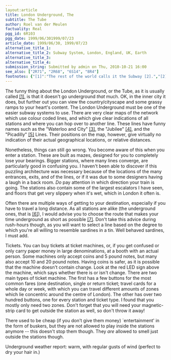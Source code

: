 ```yaml
---
layout:article
title: London Underground, The
subtitle: The Tube
author: Roel van der Meulen
factuality: Real
pgg_id: 6R103
pgg_date: 1999/06/301999/07/23
article_date: 1999/06/30, 1999/07/23
alternative_title_1: 
alternative_title_2: Subway System, London, England, UK, Earth
alternative_title_3: 
alternative_title_4: 
submission_string: Submitted by admin on Thu, 2010-10-21 16:00
see_also: ["2R71", "2R68", "6S14", "8R4"]
footnotes: {"[1]":"The rest of the world calls it the Subway [2].","[2]":"Except Alex, who says: \"A Subway is a passenger tunnel under a road.\"","[3]":"This line only goes between two stations, Waterloo and Bank (which is in the City). If you get on one of those trains you can see a map inside it which only has two stations on it.","[4]":"Always makes me think of the Marvel comic The X-men. The Jubilee line extension is constantly being delayed, but it is now finished (or about to...). It breaks down a lot, but it looks very flash, being so new.","[5]":"Piccalilli, HAHAHAHA!","[6]":"Although some people (idiot savants in particular) can identify a station in London simply by the curve of the ceiling. True!","[7]":"Unless you're doing a study on what people look like when they have nothing much to do."}
---
```

<div>
<p>The funny thing about the London Underground, or the Tube, as it is usually called <a href="#footnotes.1" class="footnote-link">[1]</a>, is that it doesn't go underground <em>that</em> much. OK, in the inner city it does, but further out you can view the country/cityscape and some grassy ramps to your heart's content. The London Underground must be one of the easier subway systems to use. There are very clear maps of the network which use colour coded lines, and which give clear indications of all stations and where you can hop over to another line. These lines have funny names such as the "Waterloo and City" <a href="#footnotes.3" class="footnote-link">[3]</a>, the "Jubilee" <a href="#footnotes.4" class="footnote-link">[4]</a>, and the "Picadilly" <a href="#footnotes.5" class="footnote-link">[5]</a> Lines. Their positions on the map, however, give virtually no indication of their actual geographical locations, or relative distances.</p>
<p>Nonetheless, things can still go wrong. You become aware of this when you enter a station. These are built as mazes, designed for you to completely lose your bearings. Bigger stations, where many lines converge, are particularly good in confusing you. I haven't been able to discover if this puzzling architecture was necessary because of the locations of the many entrances, exits, and of the lines, or if it was due to some designers having a laugh in a back room. <em>Do</em> pay attention in which direction your train is going. The stations also contain some of the largest escalators I have seen, and floors that get very slippery when it's wet, which in London it often is.</p>
<p>Often there are multiple ways of getting to your destination, especially if you have to travel a long distance. As all stations are alike (the underground ones, that is <a href="#footnotes.6" class="footnote-link">[6]</a>), I would advise you to choose the route that makes your time underground as short as possible <a href="#footnotes.7" class="footnote-link">[7]</a>. Don't take this advice during rush-hours though, as you will want to select a line based on the degree to which you're all willing to resemble sardines in a tin. Well behaved sardines, I must add.</p>
<p>Tickets. You can buy tickets at ticket machines, or, if you get confused or only carry paper money in large denominations, at a booth with an actual person. Some machines only accept coins and 5 pound notes, but many also accept 10 and 20 pound notes. Having coins is safer, as it is possible that the machine doesn't contain change. Look at the red LED sign above the machine, which says whether there is or isn't change. There are two main types of ticket machine. The first has a few buttons for the most common fares (one destination, single or return ticket; travel cards for a whole day or week, with which you can travel different amounts of zones which lie concentric around the centre of London). The other has over two hundred buttons, one for every station and ticket type. I found that you mostly only need two zones. Don't forget that you will need your magnetic-strip card to get outside the station as well, so don't throw it away!</p>
<p>There used to be cheap (if you don't give them money) `entertainment' in the form of buskers, but they are not allowed to play inside the stations anymore -- this doesn't stop them though. They <em>are</em> allowed to smell just outside the stations though.</p>
<p>Underground weather report: warm, with regular gusts of wind (perfect to dry your hair in.)</p>
</div>
